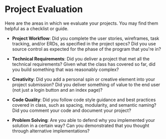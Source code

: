# Project Evaluation

Here are the areas in which we evaluate your projects. You may find them helpful as a checklist or guide.

* __Project Workflow__: Did you complete the user stories, wireframes, task tracking, and/or ERDs, as specified in the project specs? Did you use source control as expected for the phase of the program that you're in?

* __Technical Requirements__: Did you deliver a project that met all the technical requirements? Given what the class has covered so far, did you build something that was reasonably complex?

* __Creativity__: Did you add a personal spin or creative element into your project submission? Did you deliver something of value to the end user (not just a login button and an index page)?

* __Code Quality__: Did you follow code style guidance and best practices covered in class, such as spacing, modularity, and semantic naming? Did you comment your code and document your project?

* __Problem Solving__: Are you able to defend why you implemented your solution in a certain way? Can you demonstrated that you thought through alternative implementations?